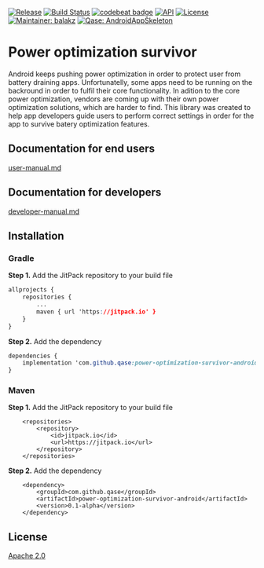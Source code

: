 
[![Release](https://jitpack.io/v/Qase/power-optimization-survivor-android.svg)](https://jitpack.io/#Qase/power-optimization-survivor-android)
[![Build Status](https://travis-ci.org/Qase/power-optimization-survivor-android.svg?branch=master)](https://travis-ci.org/Qase/power-optimization-survivor-android)
[![codebeat badge](https://codebeat.co/badges/5a711533-9d78-4c53-ac9a-c27ff79593f8)](https://codebeat.co/projects/github-com-qase-power-optimization-survivor-android-master)
[![API](https://img.shields.io/badge/API-21%2B-brightgreen.svg?style=flat)](https://android-arsenal.com/api?level=21)
[![License](https://img.shields.io/badge/License-Apache%202.0-blue.svg)](https://opensource.org/licenses/Apache-2.0)
[![Maintainer: balakz](https://img.shields.io/badge/Maintainer-balakz-purple.svg)](mailto:balakz@quanti.cz)
[![Qase: AndroidAppSkeleton](https://img.shields.io/badge/Qase-Power%20optimization%20survivor-ff69b4.svg)](https://github.com/Qase/power-optimization-survivor-android)

# Power optimization survivor
Android keeps pushing power optimization in order to protect user from battery draining apps. Unfortunatelly, some apps need to be running on the backround in order to fulfil their core functionality. In adition to the core power optimization, vendors are coming up with their own power optimization solutions, which are harder to find. This library was created to help app developers guide users to perform correct settings in order for the app to survive batery optimization features.

## Documentation for end users
[user-manual.md](doc/user-manual.md)

## Documentation for developers
[developer-manual.md](doc/developer-manual.md)

## Installation
### Gradle
**Step 1.**  Add the JitPack repository to your build file
```css
allprojects {
	repositories {
		...
		maven { url 'https://jitpack.io' }
	}
}
```
**Step 2.**  Add the dependency
```css
dependencies {
	implementation 'com.github.qase:power-optimization-survivor-android:0.1-alpha'
}
```
### Maven
**Step 1.**  Add the JitPack repository to your build file
```
	<repositories>
		<repository>
		    <id>jitpack.io</id>
		    <url>https://jitpack.io</url>
		</repository>
	</repositories>
```
**Step 2.**  Add the dependency
```markup
	<dependency>
	    <groupId>com.github.qase</groupId>
	    <artifactId>power-optimization-survivor-android</artifactId>
	    <version>0.1-alpha</version>
	</dependency>
```

## License
[Apache 2.0](https://www.apache.org/licenses/LICENSE-2.0)
